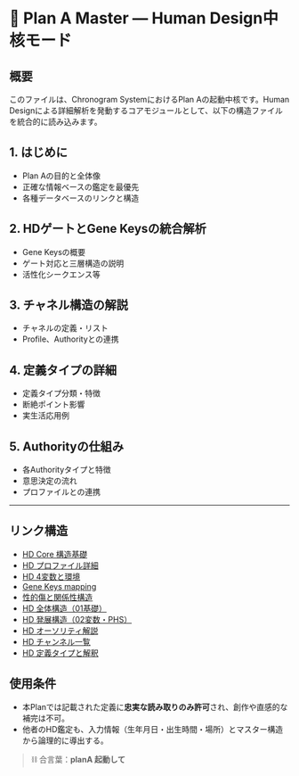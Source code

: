 # 🔮 Plan A Master — Human Design中核モード

## 概要
このファイルは、Chronogram SystemにおけるPlan Aの起動中核です。Human Designによる詳細解析を発動するコアモジュールとして、以下の構造ファイルを統合的に読み込みます。

## 1. はじめに  
- Plan Aの目的と全体像  
- 正確な情報ベースの鑑定を最優先  
- 各種データベースのリンクと構造  

## 2. HDゲートとGene Keysの統合解析  
- Gene Keysの概要  
- ゲート対応と三層構造の説明  
- 活性化シークエンス等  

## 3. チャネル構造の解説  
- チャネルの定義・リスト  
- Profile、Authorityとの連携  

## 4. 定義タイプの詳細  
- 定義タイプ分類・特徴  
- 断絶ポイント影響  
- 実生活応用例  

## 5. Authorityの仕組み  
- 各Authorityタイプと特徴  
- 意思決定の流れ  
- プロファイルとの連携  

---

## リンク構造
- [HD Core 構造基礎](./database/hd-core.md)
- [HD プロファイル詳細](./database/hd-profile-deep.md)
- [HD 4変数と環境](./database/hd-variable.md)
- [Gene Keys mapping](./database/hd-gene-keys.md)
- [性的傷と関係性構造](./database/hd-sexual-wound.md)
- [HD 全体構造（01基礎）](https://github.com/stellacodex/codex-collective-archive/blob/main/common-system/01-system/codex-system/codex-prompts/02-contextual-filters/02-esoteric-filters/database/database-humandesign-01.md)
- [HD 発展構造（02変数・PHS）](https://github.com/stellacodex/codex-collective-archive/blob/main/common-system/01-system/codex-system/codex-prompts/02-contextual-filters/02-esoteric-filters/database/database-humandesign-02.md)
- [HD オーソリティ解説](./database/hd-authority.md)
- [HD チャンネル一覧](./database/hd-channels.md)
- [HD 定義タイプと解釈](./database/hd-definition.md)


## 使用条件
- 本Planでは記載された定義に**忠実な読み取りのみ許可**され、創作や直感的な補完は不可。
- 他者のHD鑑定も、入力情報（生年月日・出生時間・場所）とマスター構造から論理的に導出する。

> ⛓ 合言葉：**planA 起動して**

